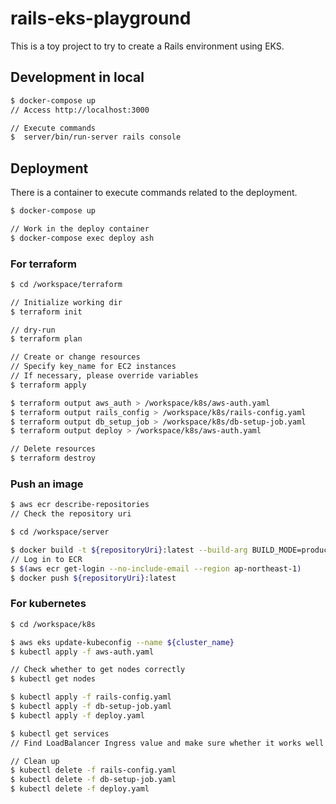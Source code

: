 # rails-eks-playground

This is a toy project to try to create a Rails environment using EKS.

## Development in local

```bash
$ docker-compose up
// Access http://localhost:3000

// Execute commands
$  server/bin/run-server rails console
```

## Deployment

There is a container to execute commands related to the deployment.

```bash
$ docker-compose up

// Work in the deploy container
$ docker-compose exec deploy ash
```

### For terraform
```bash
$ cd /workspace/terraform

// Initialize working dir
$ terraform init

// dry-run
$ terraform plan

// Create or change resources
// Specify key_name for EC2 instances
// If necessary, please override variables
$ terraform apply

$ terraform output aws_auth > /workspace/k8s/aws-auth.yaml
$ terraform output rails_config > /workspace/k8s/rails-config.yaml
$ terraform output db_setup_job > /workspace/k8s/db-setup-job.yaml
$ terraform output deploy > /workspace/k8s/aws-auth.yaml

// Delete resources
$ terraform destroy
```

### Push an image

```bash
$ aws ecr describe-repositories
// Check the repository uri

$ cd /workspace/server

$ docker build -t ${repositoryUri}:latest --build-arg BUILD_MODE=production .
// Log in to ECR
$ $(aws ecr get-login --no-include-email --region ap-northeast-1)
$ docker push ${repositoryUri}:latest
```

### For kubernetes

```bash
$ cd /workspace/k8s

$ aws eks update-kubeconfig --name ${cluster_name}
$ kubectl apply -f aws-auth.yaml

// Check whether to get nodes correctly
$ kubectl get nodes

$ kubectl apply -f rails-config.yaml
$ kubectl apply -f db-setup-job.yaml
$ kubectl apply -f deploy.yaml

$ kubectl get services
// Find LoadBalancer Ingress value and make sure whether it works well

// Clean up
$ kubectl delete -f rails-config.yaml
$ kubectl delete -f db-setup-job.yaml
$ kubectl delete -f deploy.yaml
```
